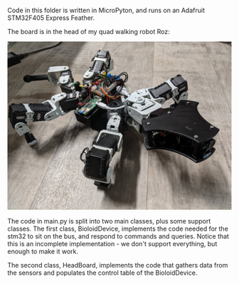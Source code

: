 Code in this folder is written in MicroPyton, and runs on an Adafruit STM32F405 Express Feather.

The board is in the head of my quad walking robot Roz:

![Picture of Roz Robot](roz.jpg "Roz Robot")

The code in main.py is split into two main classes, plus some support classes. The first class, BioloidDevice, implements the code needed for the stm32 to sit on the bus, and respond to commands and queries. Notice that this is an incomplete implementation - we don't support everything, but enough to make it work.

The second class, HeadBoard, implements the code that gathers data from the sensors and populates the control table of the BioloidDevice.
